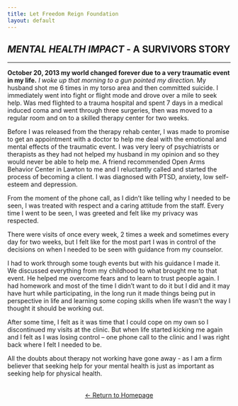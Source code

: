 ```yaml
---
title: Let Freedom Reign Foundation
layout: default
---
```

<!-- TOP -->
<div id="top"></div>

## *MENTAL HEALTH IMPACT* - **A SURVIVORS STORY** 
---

**October 20, 2013 my world changed forever due to a very traumatic event in my life.** *I woke up that morning to a gun pointed my direction.* My husband shot me 6 times in my torso area and then committed suicide. I immediately went into fight or flight mode and drove over a mile to seek help. Was med flighted to a trauma hospital and spent 7 days in a medical induced coma and went through three surgeries, then was moved to a regular room and on to a skilled therapy center for two weeks.

Before I was released from the therapy rehab center, I was made to promise to get an appointment with a doctor to help me deal with the emotional and mental effects of the traumatic event. I was very leery of psychiatrists or therapists as they had not helped my husband in my opinion and so they would never be able to help me. A friend recommended Open Arms Behavior Center in Lawton to me and I reluctantly called and started the process of becoming a client. I was diagnosed with PTSD, anxiety, low self-esteem and depression.

From the moment of the phone call, as I didn’t like telling why I needed to be seen, I was treated with respect and a caring attitude from the staff. Every time I went to be seen, I was greeted and felt like my privacy was respected.

There were visits of once every week, 2 times a week and sometimes every day for two weeks, but I felt like for the most part I was in control of the decisions on when I needed to be seen with guidance from my counselor.

I had to work through some tough events but with his guidance I made it. We discussed everything from my childhood to what brought me to that event. He helped me overcome fears and to learn to trust people again. I had homework and most of the time I didn’t want to do it but I did and it may have hurt while participating, in the long run it made things being put in perspective in life and learning some coping skills when life wasn’t the way I thought it should be working out.

After some time, I felt as it was time that I could cope on my own so I discontinued my visits at the clinic. But when life started kicking me again and I felt as I was losing control – one phone call to the clinic and I was right back where I felt I needed to be.

All the doubts about therapy not working have gone away - as I am a firm believer that seeking help for your mental health is just as important as seeking help for physical health.


<p style="text-align: center; margin-top: 2rem;">
  <a href="/index/">← Return to Homepage</a>
</p>



